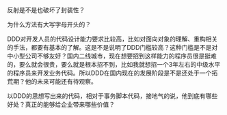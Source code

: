反射是不是也破坏了封装性？

为什么方法有大写字母开头的？

DDD对开发人员的代码设计能力要求比较高，比如对面向对象的理解、重构相关的手法，都要有基本的了解。这是不是说明了DDD门槛较高？这种门槛是不是对中小型公司不够友好？国内二线城市，现在想要招到这样能力的程序员很是挺难的，要么就会很贵，要么就是根本招不到，比如我就想招一个3年左右的中级水平的程序员来开发业务代码。所以DDD在国内现在的发展阶段是不是还处于一个拓荒期？他的未来可能还有待观察。

以DDD的思想写出来的代码，相对于事务脚本代码，接地气的说，他到底有哪些好处？真正的能够给企业带来哪些价值？